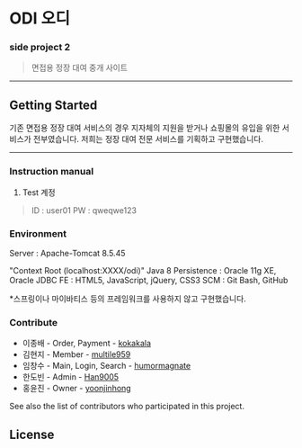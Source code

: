# ODI 오디

### side project 2
> 면접용 정장 대여 중개 사이트

***

## Getting Started
기존 면접용 정장 대여 서비스의 경우 지자체의 지원을 받거나 쇼핑몰의 유입을 위한 서비스가 전부였습니다. 
저희는 정장 대여 전문 서비스를 기획하고 구현했습니다.

***

### Instruction manual
1. Test 계정
> ID : user01
> PW : qweqwe123

### Environment
Server : Apache-Tomcat 8.5.45

"Context Root (localhost:XXXX/odi)"
Java 8
Persistence : Oracle 11g XE, Oracle JDBC
FE : HTML5, JavaScript, jQuery, CSS3
SCM : Git Bash, GitHub

*스프링이나 마이바티스 등의 프레임워크를 사용하지 않고 구현했습니다.

### Contribute
* 이종배 - Order, Payment - [kokakala]
* 김현지 - Member - [multile959]
* 임창수 - Main, Login, Search - [humormagnate]
* 한도빈 - Admin - [Han9005]
* 홍윤진 - Owner - [yoonjinhong]

See also the list of contributors who participated in this project.

License
----




[kokakala]: <https://github.com/kokakala>
[multile959]: <https://github.com/multile959>
[humormagnate]: <https://github.com/humormagnate>
[Han9005]: <https://github.com/Han9005>
[yoonjinhong]: <https://github.com/yoonjinhong>

